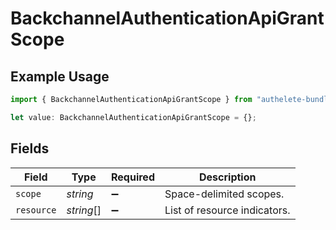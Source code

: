 # BackchannelAuthenticationApiGrantScope

## Example Usage

```typescript
import { BackchannelAuthenticationApiGrantScope } from "authelete-bundled/models/operations";

let value: BackchannelAuthenticationApiGrantScope = {};
```

## Fields

| Field                         | Type                          | Required                      | Description                   |
| ----------------------------- | ----------------------------- | ----------------------------- | ----------------------------- |
| `scope`                       | *string*                      | :heavy_minus_sign:            | Space-delimited scopes.<br/>  |
| `resource`                    | *string*[]                    | :heavy_minus_sign:            | List of resource indicators.<br/> |